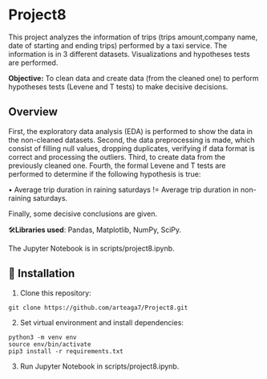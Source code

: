 # Project8
This project analyzes the information of trips (trips amount,company name, date of starting and ending trips) performed by a taxi service. The information is in 3 different datasets. Visualizations and hypotheses tests are performed.

**Objective:** To clean data and create data (from the cleaned one) to perform hypotheses tests (Levene and T tests) to make decisive decisions.

## Overview
First, the exploratory data analysis (EDA) is performed to show the data in the non-cleaned datasets. Second, the data preprocessing is made, which consist of filling null values, dropping duplicates, verifying if data format is correct and processing the outliers. Third, to create data from the previously cleaned one. Fourth, the formal Levene and T tests are performed to determine if the following hypothesis is true:

• Average trip duration in raining saturdays != Average trip duration in non-raining saturdays.

Finally, some decisive conclusions are given.

🛠️**Libraries used**: Pandas, Matplotlib, NumPy, SciPy.

The Jupyter Notebook is in scripts/project8.ipynb.

## 🚀 Installation
1. Clone this repository:
```
git clone https://github.com/arteaga7/Project8.git
```
2. Set virtual environment and install dependencies:
```
python3 -m venv env
source env/bin/activate
pip3 install -r requirements.txt
```
3. Run Jupyter Notebook in scripts/project8.ipynb.